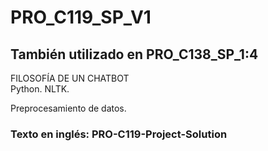 # PRO_C119_SP_V1
## También utilizado en PRO_C138_SP_1:4
FILOSOFÍA DE UN CHATBOT  
Python. NLTK.  
  
Preprocesamiento de datos.  
  
### Texto en inglés: PRO-C119-Project-Solution
